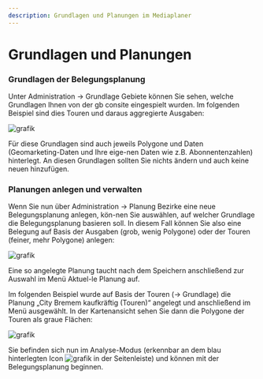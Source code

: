 ```yaml
---
description: Grundlagen und Planungen im Mediaplaner
---
```


# Grundlagen und Planungen

### Grundlagen der Belegungsplanung
Unter Administration -> Grundlage Gebiete können Sie sehen, welche Grundlagen Ihnen von der gb consite eingespielt wurden. Im folgenden Beispiel sind dies Touren und daraus aggregierte Ausgaben:

![grafik](https://user-images.githubusercontent.com/99329016/230011444-b3c79238-bf18-4ed0-9724-7c515c152dff.png)
 

Für diese Grundlagen sind auch jeweils Polygone und Daten (Geomarketing-Daten und Ihre eige-nen Daten wie z.B. Abonnentenzahlen) hinterlegt.
An diesen Grundlagen sollten Sie nichts ändern und auch keine neuen hinzufügen.

### Planungen anlegen und verwalten

Wenn Sie nun über Administration -> Planung Bezirke eine neue Belegungsplanung anlegen, kön-nen Sie auswählen, auf welcher Grundlage die Belegungsplanung basieren soll. In diesem Fall können Sie also eine Belegung auf Basis der Ausgaben (grob, wenig Polygone) oder der Touren (feiner, mehr Polygone) anlegen:

 ![grafik](https://user-images.githubusercontent.com/99329016/230011569-2bddc5b2-e6d6-477d-aa8b-a564f7f06a97.png)


Eine so angelegte Planung taucht nach dem Speichern anschließend zur Auswahl im Menü Aktuel-le Planung auf.

Im folgenden Beispiel wurde auf Basis der Touren (-> Grundlage) die Planung „City Bremem kaufkräftig (Touren)“ angelegt und anschließend im Menü ausgewählt. In der Kartenansicht sehen Sie dann die Polygone der Touren als graue Flächen:

![grafik](https://user-images.githubusercontent.com/99329016/230011645-ec73211e-6e97-4931-a5ef-79c4b6dc80f3.png)

 
Sie befinden sich nun im Analyse-Modus (erkennbar an dem blau hinterlegten Icon ![grafik](https://user-images.githubusercontent.com/99329016/230011695-711b693f-ab26-4fd7-a995-f69ec1e60bda.png)
   in der Seitenleiste) und können mit der Belegungsplanung beginnen.


 

